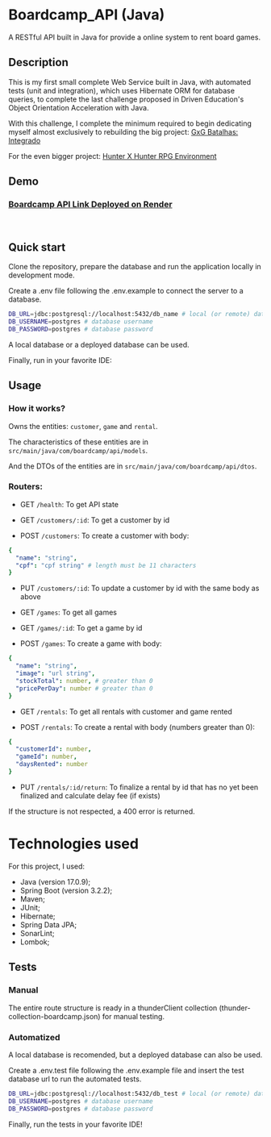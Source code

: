 # Boardcamp_API (Java)

A RESTful API built in Java for provide a online system to rent board games.

## Description

This is my first small complete Web Service built in Java, with automated tests (unit and integration), which uses Hibernate ORM for database queries, to complete the last challenge proposed in Driven Education's Object Orientation Acceleration with Java.

With this challenge, I complete the minimum required to begin dedicating myself almost exclusively to rebuilding the big project: [GxG Batalhas: Integrado](https://github.com/422UR4H/GxG-Batalhas-Integrado)

For the even bigger project: [Hunter X Hunter RPG Environment](https://github.com/422UR4H/HxH_RPG_Environment_Java_API)

## Demo

### [Boardcamp API Link Deployed on Render](https://boardcamp-java-api.onrender.com)

<br />

## Quick start

Clone the repository, prepare the database and run the application locally in development mode.

Create a .env file following the .env.example to connect the server to a database.

```bash
DB_URL=jdbc:postgresql://localhost:5432/db_name # local (or remote) database link
DB_USERNAME=postgres # database username
DB_PASSWORD=postgres # database password
```

A local database or a deployed database can be used.

Finally, run in your favorite IDE:

## Usage

### How it works?

Owns the entities: `customer`, `game` and `rental`.

The characteristics of these entities are in `src/main/java/com/boardcamp/api/models`.

And the DTOs of the entities are in `src/main/java/com/boardcamp/api/dtos`.

### Routers:

- GET `/health`: To get API state

- GET `/customers/:id`: To get a customer by id

- POST `/customers`: To create a customer with body:

```yml
{
  "name": "string",
  "cpf": "cpf string" # length must be 11 characters
}
```

- PUT `/customers/:id`: To update a customer by id with the same body as above

- GET `/games`: To get all games

- GET `/games/:id`: To get a game by id

- POST `/games`: To create a game with body:

```yml
{
  "name": "string",
  "image": "url string",
  "stockTotal": number, # greater than 0
  "pricePerDay": number # greater than 0
}
```

- GET `/rentals`: To get all rentals with customer and game rented

- POST `/rentals`: To create a rental with body (numbers greater than 0):

```yml
{
  "customerId": number,
  "gameId": number,
  "daysRented": number
}
```

- PUT `/rentals/:id/return`: To finalize a rental by id that has no yet been finalized and calculate delay fee (if exists)

If the structure is not respected, a 400 error is returned.

# Technologies used

For this project, I used:

- Java (version 17.0.9);
- Spring Boot (version 3.2.2);
- Maven;
- JUnit;
- Hibernate;
- Spring Data JPA;
- SonarLint;
- Lombok;

## Tests

### Manual

The entire route structure is ready in a thunderClient collection (thunder-collection-boardcamp.json) for manual testing.

### Automatized

A local database is recomended, but a deployed database can also be used.

Create a .env.test file following the .env.example file and insert the test database url to run the automated tests.

```bash
DB_URL=jdbc:postgresql://localhost:5432/db_test # local (or remote) database link
DB_USERNAME=postgres # database username
DB_PASSWORD=postgres # database password
```

Finally, run the tests in your favorite IDE!